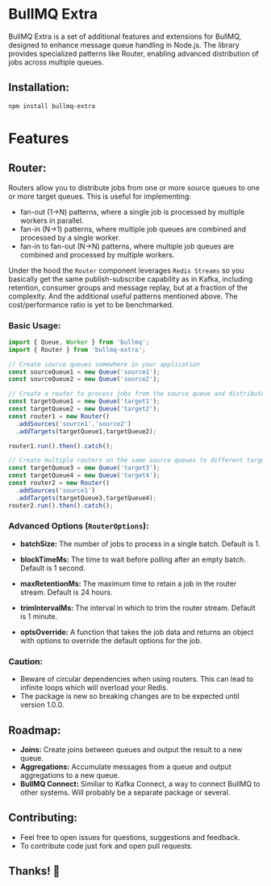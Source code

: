 # BullMQ Extra

BullMQ Extra is a set of additional features and extensions for BullMQ, designed to enhance message queue handling in Node.js. The library provides specialized patterns like Router, enabling advanced distribution of jobs across multiple queues.

## Installation:

```bash
npm install bullmq-extra
```

# Features

## Router: 
Routers allow you to distribute jobs from one or more source queues to one or more target queues. This is useful for implementing:
- fan-out (1->N) patterns, where a single job is processed by multiple workers in parallel.
- fan-in (N->1) patterns, where multiple job queues are combined and processed by a single worker.
- fan-in to fan-out (N->N) patterns, where multiple job queues are combined and processed by multiple workers.

Under the hood the `Router` component leverages `Redis Streams` so you basically get the same publish-subscribe capability as in Kafka, 
including retention, consumer groups and message replay,
but at a fraction of the complexity. And the additional useful patterns mentioned above.
The cost/performance ratio is yet to be benchmarked.

### Basic Usage:

```typescript
import { Queue, Worker } from 'bullmq';
import { Router } from 'bullmq-extra';

// Create source queues somewhere in your application
const sourceQueue1 = new Queue('source1');
const sourceQueue2 = new Queue('source2');

// Create a router to process jobs from the source queue and distribute them to target queues
const targetQueue1 = new Queue('target1');
const targetQueue2 = new Queue('target2');
const router1 = new Router()
  .addSources('source1','source2')
  .addTargets(targetQueue1,targetQueue2);

router1.run().then().catch();

// Create multiple routers on the same source queues to different targets
const targetQueue3 = new Queue('target3');
const targetQueue4 = new Queue('target4');
const router2 = new Router()
  .addSources('source1')
  .addTargets(targetQueue3,targetQueue4);
router2.run().then().catch();
```

### Advanced Options (`RouterOptions`):

- **batchSize:** The number of jobs to process in a single batch. Default is 1.

- **blockTimeMs:** The time to wait before polling after an empty batch. Default is 1 second.

- **maxRetentionMs:** The maximum time to retain a job in the router stream. Default is 24 hours.

- **trimIntervalMs:** The interval in which to trim the router stream. Default is 1 minute.

- **optsOverride:** A function that takes the job data and returns an object with options to override the default options for the job.

### Caution:
 - Beware of circular dependencies when using routers. This can lead to infinite loops which will overload your Redis.
 - The package is new so breaking changes are to be expected until version 1.0.0.

## Roadmap:
 - **Joins:** Create joins between queues and output the result to a new queue.
 - **Aggregations:** Accumulate messages from a queue and output aggregations to a new queue.
 - **BullMQ Connect:** Similiar to Kafka Connect, a way to connect BullMQ to other systems. Will probably be a separate package or several.

## Contributing:
 - Feel free to open issues for questions, suggestions and feedback.
 - To contribute code just fork and open pull requests.

 ## Thanks! 🚀
